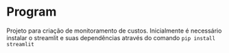 # Program

Projeto para criação de monitoramento de custos. Inicialmente é necessário instalar o streamlit e suas dependências através do comando ``pip install streamlit``
